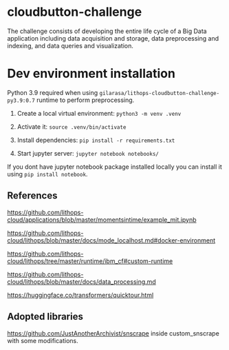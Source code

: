 # cloudbutton-challenge

The challenge consists of developing the entire life cycle of a Big Data application including data acquisition and storage, data preprocessing and indexing, and data queries and visualization.

# Dev environment installation

Python 3.9 required when using `gilarasa/lithops-cloudbutton-challenge-py3.9:0.7` runtime to perform preprocessing.


1. Create a local virtual environment: `python3 -m venv .venv`

2. Activate it: `source .venv/bin/activate`

2. Install dependencies:
`pip install -r requirements.txt`

3. Start jupyter server: `jupyter notebook notebooks/`


If you dont have jupyter notebook package installed locally you can install it using `pip install notebook`.

## References

https://github.com/lithops-cloud/applications/blob/master/momentsintime/example_mit.ipynb

https://github.com/lithops-cloud/lithops/blob/master/docs/mode_localhost.md#docker-environment

https://github.com/lithops-cloud/lithops/tree/master/runtime/ibm_cf#custom-runtime

https://github.com/lithops-cloud/lithops/blob/master/docs/data_processing.md

https://huggingface.co/transformers/quicktour.html

## Adopted libraries

https://github.com/JustAnotherArchivist/snscrape inside custom_snscrape with some modifications.
